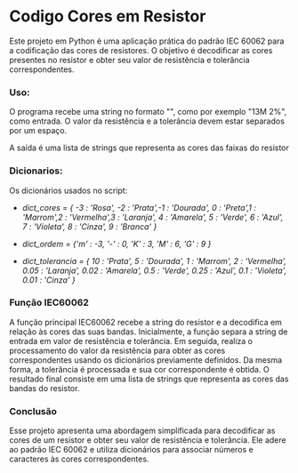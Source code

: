 # Codigo Cores em Resistor

Este projeto em Python é uma aplicação prática do padrão IEC 60062 para a codificação das cores de resistores.
O objetivo é decodificar as cores presentes no resistor e obter seu valor de resistência e tolerância correspondentes.

### Uso:
O programa recebe uma string no formato "", como por exemplo "13M 2%", como entrada. 
O valor da resistência e a tolerância devem estar separados por um espaço.

A saída é uma lista de strings que representa as cores das faixas do resistor

### Dicionarios:
Os dicionários usados no script:

* *dict_cores = { -3 : 'Rosa', -2 : 'Prata',-1 : 'Dourada', 0 : 'Preta',1 : 'Marrom',2 : 'Vermelha',3 : 'Laranja', 4 : 
              'Amarela', 5 : 'Verde', 6 : 'Azul', 7 : 'Violeta', 8 : 'Cinza', 9 : 'Branca' }*

* *dict_ordem = {'m' : -3, '-' : 0, 'K' : 3, 'M' : 6, 'G' : 9 }*

* *dict_tolerancia = { 10 : 'Prata', 5 : 'Dourada', 1 : 'Marrom', 2 : 'Vermelha', 0.05 : 'Laranja', 0.02 : 'Amarela',
                    0.5 : 'Verde',  0.25 : 'Azul', 0.1 : 'Violeta', 0.01 : 'Cinza' }*

### Função IEC60062
A função principal IEC60062 recebe a string do resistor e a decodifica em relação às cores das suas bandas. 
Inicialmente, a função separa a string de entrada em valor de resistência e tolerância. Em seguida, realiza o processamento do valor da resistência para obter as cores correspondentes usando os dicionários previamente definidos.
Da mesma forma, a tolerância é processada e sua cor correspondente é obtida.
O resultado final consiste em uma lista de strings que representa as cores das bandas do resistor.

### Conclusão
Esse projeto apresenta uma abordagem simplificada para decodificar as cores de um resistor e obter seu valor de resistência e tolerância.
Ele adere ao padrão IEC 60062 e utiliza dicionários para associar números e caracteres às cores correspondentes.
